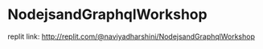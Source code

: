 # NodejsandGraphqlWorkshop

replit link:
http://replit.com/@naviyadharshini/NodejsandGraphqlWorkshop
